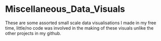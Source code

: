 # Miscellaneous_Data_Visuals

These are some assorted small scale data visualisations I made in my free time, 
little/no code was involved in the making of these visuals unlike the other projects in my github.

